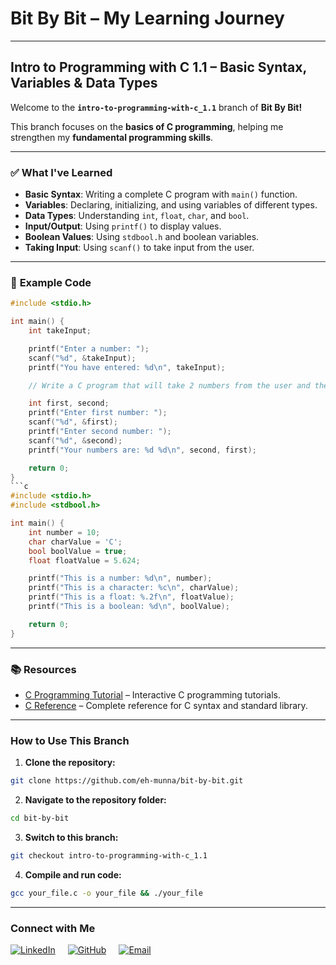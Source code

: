 # **Bit By Bit** – My Learning Journey

---

## **Intro to Programming with C 1.1 – Basic Syntax, Variables & Data Types**

Welcome to the **`intro-to-programming-with-c_1.1`** branch of **Bit By Bit!**

This branch focuses on the **basics of C programming**, helping me strengthen my **fundamental programming skills**.

---

### ✅ **What I've Learned**

- **Basic Syntax**: Writing a complete C program with `main()` function.
- **Variables**: Declaring, initializing, and using variables of different types.
- **Data Types**: Understanding `int`, `float`, `char`, and `bool`.
- **Input/Output**: Using `printf()` to display values.
- **Boolean Values**: Using `stdbool.h` and boolean variables.
- **Taking Input**: Using `scanf()` to take input from the user.

---

### 📄 **Example Code**

````c
#include <stdio.h>

int main() {
    int takeInput;

    printf("Enter a number: ");
    scanf("%d", &takeInput);
    printf("You have entered: %d\n", takeInput);

    // Write a C program that will take 2 numbers from the user and then print the 2nd number first and then first number.

    int first, second;
    printf("Enter first number: ");
    scanf("%d", &first);
    printf("Enter second number: ");
    scanf("%d", &second);
    printf("Your numbers are: %d %d\n", second, first);

    return 0;
}
```c
#include <stdio.h>
#include <stdbool.h>

int main() {
    int number = 10;
    char charValue = 'C';
    bool boolValue = true;
    float floatValue = 5.624;

    printf("This is a number: %d\n", number);
    printf("This is a character: %c\n", charValue);
    printf("This is a float: %.2f\n", floatValue);
    printf("This is a boolean: %d\n", boolValue);

    return 0;
}
````

---

### 📚 **Resources**

- [C Programming Tutorial](https://www.learn-c.org/) – Interactive C programming tutorials.
- [C Reference](https://en.cppreference.com/w/c) – Complete reference for C syntax and standard library.

---

### **How to Use This Branch**

1. **Clone the repository:**

```bash
git clone https://github.com/eh-munna/bit-by-bit.git
```

2. **Navigate to the repository folder:**

```bash
cd bit-by-bit
```

3. **Switch to this branch:**

```bash
git checkout intro-to-programming-with-c_1.1
```

4. **Compile and run code:**

```bash
gcc your_file.c -o your_file && ./your_file
```

---

### **Connect with Me**

<div style="display: flex; gap: 20px;">
   <a href="https://www.linkedin.com/in/eh-munna/">
      <img src="https://img.shields.io/badge/LinkedIn-%230A66C2?style=flat&logo=linkedin&logoColor=white" alt="LinkedIn">
   </a>
   <a href="https://github.com/eh-munna">
      <img src="https://img.shields.io/badge/GitHub-%23121011?style=flat&logo=github&logoColor=white" alt="GitHub">
   </a>
   <a href="mailto:emran.h.munna@gmail.com">
      <img src="https://img.shields.io/badge/emran.h.munna@gmail.com-%23D14836?style=flat&logo=gmail&logoColor=white" alt="Email">
   </a>
</div>
